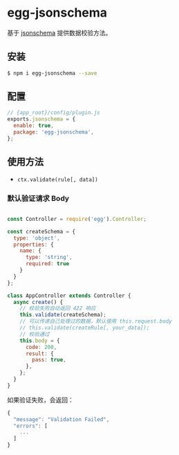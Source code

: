 # egg-jsonschema

基于 [jsonschema](https://github.com/tdegrunt/jsonschema) 提供数据校验方法。

## 安装

```bash
$ npm i egg-jsonschema --save
```

## 配置

```js
// {app_root}/config/plugin.js
exports.jsonschema = {
  enable: true,
  package: 'egg-jsonschema',
};
```

## 使用方法

- `ctx.validate(rule[, data])`

### 默认验证请求 Body

```js

const Controller = require('egg').Controller;

const createSchema = {
  type: 'object',
  properties: {
    name: {
      type: 'string',
      required: true
    }
  }
};

class AppController extends Controller {
  async create() {
    // 校验失败自动返回 422 响应
    this.validate(createSchema);
    // 可以传递自己处理过的数据，默认使用 this.request.body
    // this.validate(createRule[, your_data]);
    // 校验通过
    this.body = {
      code: 200,
      result: {
        pass: true,
      },
    };
  }
}

```

如果验证失败，会返回：

```js
{
  "message": "Validation Failed",
  "errors": [
    ...
  ]
}
```
